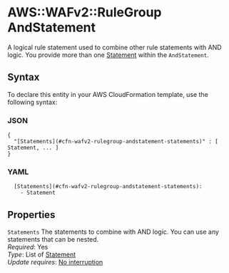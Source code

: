 # AWS::WAFv2::RuleGroup AndStatement<a name="aws-properties-wafv2-rulegroup-andstatement"></a>

A logical rule statement used to combine other rule statements with AND logic\. You provide more than one [Statement](https://docs.aws.amazon.com/AWSCloudFormation/latest/UserGuide/aws-properties-wafv2-webacl-notstatement.html#cfn-wafv2-webacl-notstatement-statement) within the `AndStatement`\. 

## Syntax<a name="aws-properties-wafv2-rulegroup-andstatement-syntax"></a>

To declare this entity in your AWS CloudFormation template, use the following syntax:

### JSON<a name="aws-properties-wafv2-rulegroup-andstatement-syntax.json"></a>

```
{
  "[Statements](#cfn-wafv2-rulegroup-andstatement-statements)" : [ Statement, ... ]
}
```

### YAML<a name="aws-properties-wafv2-rulegroup-andstatement-syntax.yaml"></a>

```
  [Statements](#cfn-wafv2-rulegroup-andstatement-statements): 
    - Statement
```

## Properties<a name="aws-properties-wafv2-rulegroup-andstatement-properties"></a>

`Statements`  <a name="cfn-wafv2-rulegroup-andstatement-statements"></a>
The statements to combine with AND logic\. You can use any statements that can be nested\.   
*Required*: Yes  
*Type*: List of [Statement](aws-properties-wafv2-rulegroup-statement.md)  
*Update requires*: [No interruption](https://docs.aws.amazon.com/AWSCloudFormation/latest/UserGuide/using-cfn-updating-stacks-update-behaviors.html#update-no-interrupt)
